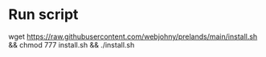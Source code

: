 # Run script
wget https://raw.githubusercontent.com/webjohny/prelands/main/install.sh && chmod 777 install.sh && ./install.sh